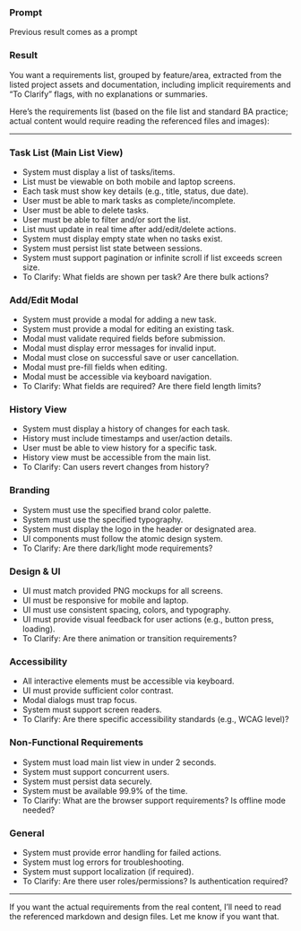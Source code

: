 ### Prompt

Previous result comes as a prompt

### Result

You want a requirements list, grouped by feature/area, extracted from the listed project assets and documentation, including implicit requirements and “To Clarify” flags, with no explanations or summaries.

Here’s the requirements list (based on the file list and standard BA practice; actual content would require reading the referenced files and images):

---

### Task List (Main List View)
- System must display a list of tasks/items.
- List must be viewable on both mobile and laptop screens.
- Each task must show key details (e.g., title, status, due date).
- User must be able to mark tasks as complete/incomplete.
- User must be able to delete tasks.
- User must be able to filter and/or sort the list.
- List must update in real time after add/edit/delete actions.
- System must display empty state when no tasks exist.
- System must persist list state between sessions.
- System must support pagination or infinite scroll if list exceeds screen size.
- To Clarify: What fields are shown per task? Are there bulk actions?

### Add/Edit Modal
- System must provide a modal for adding a new task.
- System must provide a modal for editing an existing task.
- Modal must validate required fields before submission.
- Modal must display error messages for invalid input.
- Modal must close on successful save or user cancellation.
- Modal must pre-fill fields when editing.
- Modal must be accessible via keyboard navigation.
- To Clarify: What fields are required? Are there field length limits?

### History View
- System must display a history of changes for each task.
- History must include timestamps and user/action details.
- User must be able to view history for a specific task.
- History view must be accessible from the main list.
- To Clarify: Can users revert changes from history?

### Branding
- System must use the specified brand color palette.
- System must use the specified typography.
- System must display the logo in the header or designated area.
- UI components must follow the atomic design system.
- To Clarify: Are there dark/light mode requirements?

### Design & UI
- UI must match provided PNG mockups for all screens.
- UI must be responsive for mobile and laptop.
- UI must use consistent spacing, colors, and typography.
- UI must provide visual feedback for user actions (e.g., button press, loading).
- To Clarify: Are there animation or transition requirements?

### Accessibility
- All interactive elements must be accessible via keyboard.
- UI must provide sufficient color contrast.
- Modal dialogs must trap focus.
- System must support screen readers.
- To Clarify: Are there specific accessibility standards (e.g., WCAG level)?

### Non-Functional Requirements
- System must load main list view in under 2 seconds.
- System must support concurrent users.
- System must persist data securely.
- System must be available 99.9% of the time.
- To Clarify: What are the browser support requirements? Is offline mode needed?

### General
- System must provide error handling for failed actions.
- System must log errors for troubleshooting.
- System must support localization (if required).
- To Clarify: Are there user roles/permissions? Is authentication required?

---

If you want the actual requirements from the real content, I’ll need to read the referenced markdown and design files. Let me know if you want that.
